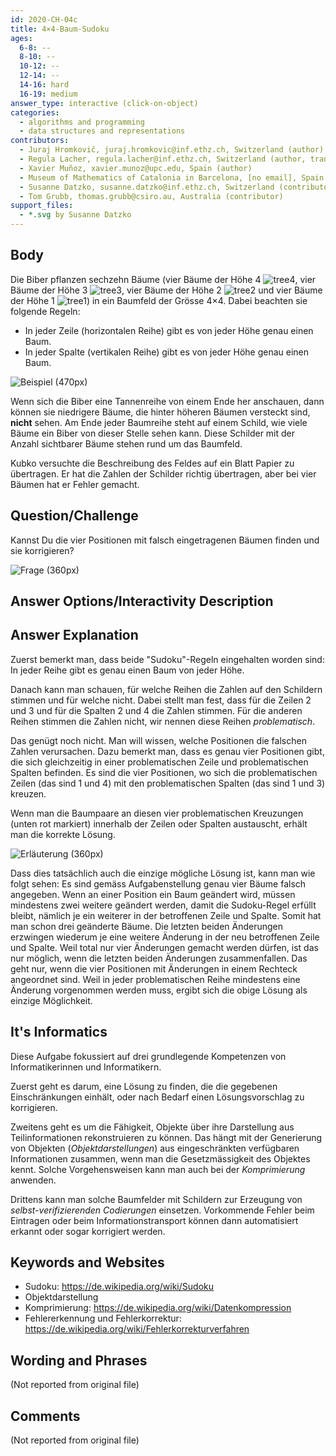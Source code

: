 ```yaml
---
id: 2020-CH-04c
title: 4×4-Baum-Sudoku
ages:
  6-8: --
  8-10: --
  10-12: --
  12-14: --
  14-16: hard
  16-19: medium
answer_type: interactive (click-on-object)
categories:
  - algorithms and programming
  - data structures and representations
contributors:
  - Juraj Hromkovič, juraj.hromkovic@inf.ethz.ch, Switzerland (author)
  - Regula Lacher, regula.lacher@inf.ethz.ch, Switzerland (author, translation from English into German)
  - Xavier Muñoz, xavier.munoz@upc.edu, Spain (author)
  - Museum of Mathematics of Catalonia in Barcelona, [no email], Spain (inspiration)
  - Susanne Datzko, susanne.datzko@inf.ethz.ch, Switzerland (contributor, graphics)
  - Tom Grubb, thomas.grubb@csiro.au, Australia (contributor)
support_files:
  - *.svg by Susanne Datzko 
---
```



## Body

Die Biber pflanzen sechzehn Bäume (vier Bäume der Höhe 4 ![tree4], vier Bäume der Höhe 3 ![tree3], vier Bäume der Höhe 2 ![tree2] und vier Bäume der Höhe 1 ![tree1]) in ein Baumfeld der Grösse 4×4. Dabei beachten sie folgende Regeln:

 - In jeder Zeile (horizontalen Reihe) gibt es von jeder Höhe genau einen Baum.
 - In jeder Spalte (vertikalen Reihe) gibt es von jeder Höhe genau einen Baum.

[tree1]: graphics/2020-CH-04c_tree1.svg "Baum der Höhe 1 (12px)"
[tree2]: graphics/2020-CH-04c_tree2.svg "Baum der Höhe 2 (12px)"
[tree3]: graphics/2020-CH-04c_tree3.svg "Baum der Höhe 3 (12px)"
[tree4]: graphics/2020-CH-04c_tree4.svg "Baum der Höhe 4 (12px)"

![](graphics/2020-CH-04c_taskbody1.svg "Beispiel (470px)")

Wenn sich die Biber eine Tannenreihe von einem Ende her anschauen, dann können sie niedrigere Bäume, die hinter höheren Bäumen versteckt sind, **nicht** sehen. Am Ende jeder Baumreihe steht auf einem Schild, wie viele Bäume ein Biber von dieser Stelle sehen kann. Diese Schilder mit der Anzahl sichtbarer Bäume stehen rund um das Baumfeld.

Kubko versuchte die Beschreibung des Feldes auf ein Blatt Papier zu übertragen. Er hat die Zahlen der Schilder richtig übertragen, aber bei vier Bäumen hat er Fehler gemacht.


## Question/Challenge

Kannst Du die vier Positionen mit falsch eingetragenen Bäumen finden und sie korrigieren?

![](graphics/2020-CH-04c_taskbody2-interactive.svg "Frage (360px)")


## Answer Options/Interactivity Description

<!-- empty -->


## Answer Explanation

Zuerst bemerkt man, dass beide "Sudoku"-Regeln eingehalten worden sind: In jeder Reihe gibt es genau einen Baum von jeder Höhe.

Danach kann man schauen, für welche Reihen die Zahlen auf den Schildern stimmen und für welche nicht. Dabei stellt man fest, dass für die Zeilen 2 und 3 und für die Spalten 2 und 4 die Zahlen stimmen. Für die anderen Reihen stimmen die Zahlen nicht, wir nennen diese Reihen _problematisch_.

Das genügt noch nicht. Man will wissen, welche Positionen die falschen Zahlen verursachen. Dazu bemerkt man, dass es genau vier Positionen gibt, die sich gleichzeitig in einer problematischen Zeile und problematischen Spalten befinden. Es sind die vier Positionen, wo sich die problematischen Zeilen (das sind 1 und 4) mit den problematischen Spalten (das sind 1 und 3) kreuzen. 

Wenn man die Baumpaare an diesen vier problematischen Kreuzungen (unten rot markiert) innerhalb der Zeilen oder Spalten austauscht, erhält man die korrekte Lösung.

![](graphics/2020-CH-04c_explanation.svg "Erläuterung (360px)")

Dass dies tatsächlich auch die einzige mögliche Lösung ist, kann man wie folgt sehen: Es sind gemäss Aufgabenstellung genau vier Bäume falsch angegeben. Wenn an einer Position ein Baum geändert wird, müssen mindestens zwei weitere geändert werden, damit die Sudoku-Regel erfüllt bleibt, nämlich je ein weiterer in der betroffenen Zeile und Spalte. Somit hat man schon drei geänderte Bäume. Die letzten beiden Änderungen erzwingen wiederum je eine weitere Änderung in der neu betroffenen Zeile und Spalte. Weil total nur vier Änderungen gemacht werden dürfen, ist das nur möglich, wenn die letzten beiden Änderungen zusammenfallen. Das geht nur, wenn die vier Positionen mit Änderungen in einem Rechteck angeordnet sind. Weil in jeder problematischen Reihe mindestens eine Änderung vorgenommen werden muss, ergibt sich die obige Lösung als einzige Möglichkeit. 


## It's Informatics

Diese Aufgabe fokussiert auf drei grundlegende Kompetenzen von Informatikerinnen und Informatikern.

Zuerst geht es darum, eine Lösung zu finden, die die gegebenen Einschränkungen einhält, oder nach Bedarf einen Lösungsvorschlag zu korrigieren.

Zweitens geht es um die Fähigkeit, Objekte über ihre Darstellung aus Teilinformationen rekonstruieren zu können. Das hängt mit der Generierung von Objekten (_Objektdarstellungen_) aus eingeschränkten verfügbaren Informationen zusammen, wenn man die Gesetzmässigkeit des Objektes kennt. Solche Vorgehensweisen kann man auch bei der _Komprimierung_ anwenden.

Drittens kann man solche Baumfelder mit Schildern zur Erzeugung von _selbst-verifizierenden Codierungen_ einsetzen. Vorkommende Fehler beim Eintragen oder beim Informationstransport können dann automatisiert erkannt oder sogar korrigiert werden.


## Keywords and Websites

 - Sudoku: https://de.wikipedia.org/wiki/Sudoku
 - Objektdarstellung
 - Komprimierung: https://de.wikipedia.org/wiki/Datenkompression
 - Fehlererkennung und Fehlerkorrektur: https://de.wikipedia.org/wiki/Fehlerkorrekturverfahren


## Wording and Phrases

(Not reported from original file)


## Comments

(Not reported from original file)
